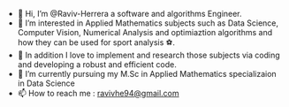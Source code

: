 - 👋 Hi, I’m @Raviv-Herrera a software and algorithms Engineer. 
- 👀 I’m interested in Applied Mathematics subjects such as Data Science, Computer Vision, Numerical Analysis and optimiaztion algorithms and how they can be used for sport analysis ⚽.
- 👀 In addition I love to implement and research those subjects via coding and developing a robust and efficient code. 
- 🌱 I’m currently pursuing my M.Sc in Applied Mathematics specializaion in Data Science 
- 📫 How to reach me : ravivhe94@gmail.com

<!---
Raviv-Herrera/Raviv-Herrera is a ✨ special ✨ repository because its `README.md` (this file) appears on your GitHub profile.
You can click the Preview link to take a look at your changes.
--->
